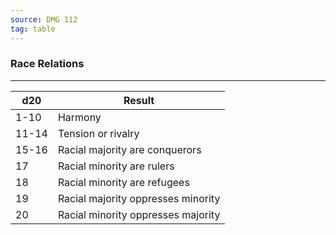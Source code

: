 ```yaml
---
source: DMG 112
tag: table
---
```


### Race Relations
---
|d20|Result|
|----|------------|
|1-10|Harmony|
|11-14|Tension or rivalry|
|15-16|Racial majority are conquerors|
|17|Racial minority are rulers|
|18|Racial minority are refugees|
|19|Racial majority oppresses minority|
|20|Racial minority oppresses majority|
